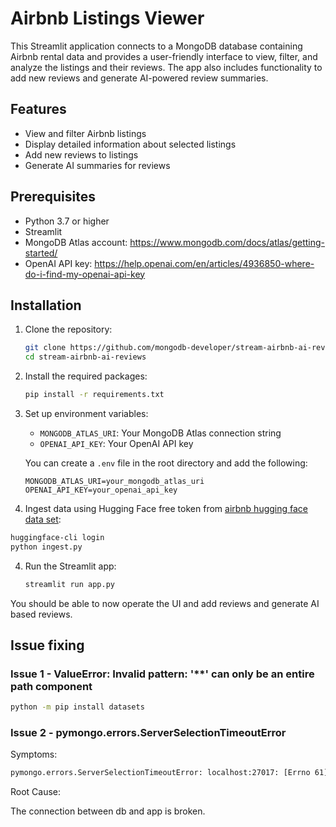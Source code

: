 # Airbnb Listings Viewer

This Streamlit application connects to a MongoDB database containing Airbnb rental data and provides a user-friendly interface to view, filter, and analyze the listings and their reviews. The app also includes functionality to add new reviews and generate AI-powered review summaries.

## Features
- View and filter Airbnb listings
- Display detailed information about selected listings
- Add new reviews to listings
- Generate AI summaries for reviews

## Prerequisites
- Python 3.7 or higher
- Streamlit
- MongoDB Atlas account: https://www.mongodb.com/docs/atlas/getting-started/
- OpenAI API key: https://help.openai.com/en/articles/4936850-where-do-i-find-my-openai-api-key

## Installation

1. Clone the repository:
    ```bash
    git clone https://github.com/mongodb-developer/stream-airbnb-ai-reviews.git
    cd stream-airbnb-ai-reviews
    ```

2. Install the required packages:
     ```bash
     pip install -r requirements.txt
     ```

3. Set up environment variables:
    - `MONGODB_ATLAS_URI`: Your MongoDB Atlas connection string
    - `OPENAI_API_KEY`: Your OpenAI API key

    You can create a `.env` file in the root directory and add the following:
     ```env
     MONGODB_ATLAS_URI=your_mongodb_atlas_uri
     OPENAI_API_KEY=your_openai_api_key
     ```
4. Ingest data using Hugging Face free token from [airbnb hugging face data set](https://huggingface.co/datasets/MongoDB/airbnb_embeddings):
```bash
huggingface-cli login 
python ingest.py
```

4. Run the Streamlit app:
     ```bash
     streamlit run app.py
     ```

You should be able to now operate the UI and add reviews and generate AI based reviews.

## Issue fixing

### Issue 1 - ValueError: Invalid pattern: '**' can only be an entire path component

```bash
python -m pip install datasets
```

### Issue 2 - pymongo.errors.ServerSelectionTimeoutError

Symptoms:

```Bash
pymongo.errors.ServerSelectionTimeoutError: localhost:27017: [Errno 61] Connection refused (configured timeouts: socketTimeoutMS: 20000.0ms, connectTimeoutMS: 20000.0ms), Timeout: 30s, Topology Description: <TopologyDescription id: 6726cc62646f15c803d027b5, topology_type: Unknown, servers: [<ServerDescription ('localhost', 27017) server_type: Unknown, rtt: None, error=AutoReconnect('localhost:27017: [Errno 61] Connection refused (configured timeouts: socketTimeoutMS: 20000.0ms, connectTimeoutMS: 20000.0ms)')>]>
```

Root Cause:

The connection between db and app is broken.